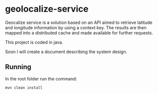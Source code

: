 # geolocalize-service

Geocalize service is a solution based on an API
aimed to retrieve latitude and longitude information
by using a context key. The results are then mapped into a distributed
cache and made available for further requests.

This project is coded in java.  

Soon I will create a document describing the system design.


## Running

In the root folder run the command:

`mvn clean install`
